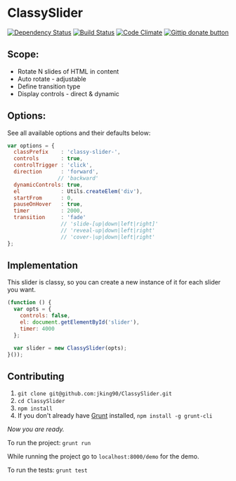 # ClassySlider
[![Dependency Status](https://gemnasium.com/jking90/ClassySlider.png)](https://gemnasium.com/jking90/ClassySlider)
[![Build Status](https://travis-ci.org/jking90/ClassySlider.png?branch=master)](https://travis-ci.org/jking90/ClassySlider)
[![Code Climate](https://codeclimate.com/repos/5307d91a6956801c2d00200f/badges/a3e1c119eaf730203fb9/gpa.png)](https://codeclimate.com/repos/5307d91a6956801c2d00200f/feed)
[![Gittip donate button](http://img.shields.io/gittip/jking90.png)](https://www.gittip.com/jking90/ "Donate weekly to this project using Gittip")


## Scope:
* Rotate N slides of HTML in content
* Auto rotate - adjustable
* Define transition type
* Display controls - direct & dynamic

## Options:

See all available options and their defaults below:

```javascript
var options = {
  classPrefix    : 'classy-slider-',
  controls       : true,
  controlTrigger : 'click',
  direction      : 'forward',
                // 'backward'
  dynamicControls: true,
  el             : Utils.createElem('div'),
  startFrom      : 0,
  pauseOnHover   : true,
  timer          : 2000,
  transition     : 'fade'
                 // 'slide-[up|down|left|right]'
                 // 'reveal-up|down|left|right' 
                 // 'cover-|up|down|left|right'
};
```

## Implementation

This slider is classy, so you can create a new instance of it for each slider you want.

```javascript
(function () {
  var opts = {
    controls: false,
    el: document.getElementById('slider'),
    timer: 4000
  };

  var slider = new ClassySlider(opts);
}());
```

## Contributing

1. `git clone git@github.com:jking90/ClassySlider.git`
2. `cd ClassySlider`
3. `npm install`
4. If you don't already have [Grunt](http://gruntjs.com/) installed, `npm install -g grunt-cli`

_Now you are ready._

To run the project: `grunt run`

While running the project go to `localhost:8000/demo` for the demo.

To run the tests: `grunt test`
